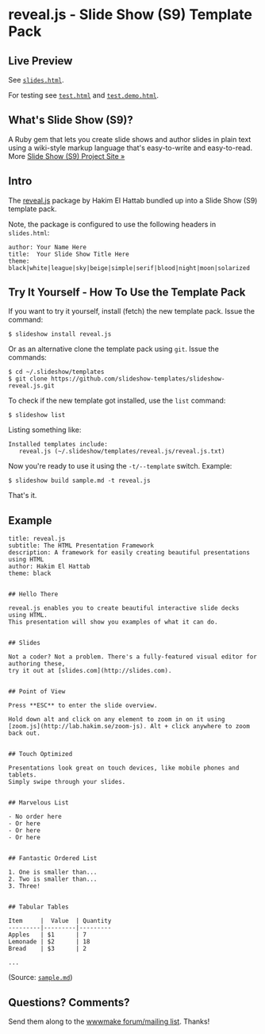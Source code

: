 # reveal.js - Slide Show (S9) Template Pack

## Live Preview

See [`slides.html`](http://slideshow-templates.github.io/slideshow-reveal.js/slides.html).

For testing see
[`test.html`](http://slideshow-templates.github.io/slideshow-reveal.js/test.html) and
[`test.demo.html`](http://slideshow-templates.github.io/slideshow-reveal.js/test.demo.html).


## What's Slide Show (S9)?

A Ruby gem that lets you create slide shows and author slides in plain text
using a wiki-style markup language that's easy-to-write and easy-to-read.
More [Slide Show (S9) Project Site »](http://slideshow-s9.github.io)

## Intro

The [reveal.js](https://github.com/hakimel/reveal.js) package by Hakim El Hattab
bundled up into a Slide Show (S9) template pack.

Note, the package is configured to use the following headers in `slides.html`:

    author: Your Name Here
    title:  Your Slide Show Title Here
    theme:  black|white|league|sky|beige|simple|serif|blood|night|moon|solarized


## Try It Yourself - How To Use the Template Pack

If you want to try it yourself, install (fetch) the new template pack. Issue the command:

    $ slideshow install reveal.js

Or as an alternative clone the template pack using `git`. Issue the commands:

    $ cd ~/.slideshow/templates
    $ git clone https://github.com/slideshow-templates/slideshow-reveal.js.git

To check if the new template got installed, use the `list` command:

    $ slideshow list

Listing something like:

    Installed templates include:
       reveal.js (~/.slideshow/templates/reveal.js/reveal.js.txt)

Now you're ready to use it using the `-t/--template` switch. Example:

    $ slideshow build sample.md -t reveal.js

That's it.

## Example

```
title: reveal.js
subtitle: The HTML Presentation Framework
description: A framework for easily creating beautiful presentations using HTML
author: Hakim El Hattab
theme: black


## Hello There

reveal.js enables you to create beautiful interactive slide decks using HTML.
This presentation will show you examples of what it can do.


## Slides

Not a coder? Not a problem. There's a fully-featured visual editor for authoring these,
try it out at [slides.com](http://slides.com).


## Point of View

Press **ESC** to enter the slide overview.

Hold down alt and click on any element to zoom in on it using
[zoom.js](http://lab.hakim.se/zoom-js). Alt + click anywhere to zoom back out.


## Touch Optimized

Presentations look great on touch devices, like mobile phones and tablets.
Simply swipe through your slides.


## Marvelous List

- No order here
- Or here
- Or here
- Or here


## Fantastic Ordered List

1. One is smaller than...
2. Two is smaller than...
3. Three!


## Tabular Tables

Item     |  Value  | Quantity
---------|---------|---------
Apples   | $1      | 7
Lemonade | $2      | 18
Bread    | $3      | 2

...
```

(Source: [`sample.md`](sample.md))


## Questions? Comments?

Send them along to the [wwwmake forum/mailing list](http://groups.google.com/group/wwwmake).
Thanks!
